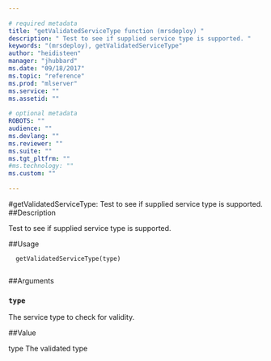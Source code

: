 ```yaml
--- 
 
# required metadata 
title: "getValidatedServiceType function (mrsdeploy) " 
description: " Test to see if supplied service type is supported. " 
keywords: "(mrsdeploy), getValidatedServiceType" 
author: "heidisteen" 
manager: "jhubbard" 
ms.date: "09/18/2017" 
ms.topic: "reference" 
ms.prod: "mlserver" 
ms.service: "" 
ms.assetid: "" 
 
# optional metadata 
ROBOTS: "" 
audience: "" 
ms.devlang: "" 
ms.reviewer: "" 
ms.suite: "" 
ms.tgt_pltfrm: "" 
#ms.technology: "" 
ms.custom: "" 
 
--- 
```

 
 
 
 
 #getValidatedServiceType: Test to see if supplied service type is supported. 
 ##Description
 
Test to see if supplied service type is supported.
 
 
 ##Usage

```   
  getValidatedServiceType(type)
 
```
 
 ##Arguments

   
  
 ### `type`
 The service type to check for validity. 
  
 
 
 ##Value
 
type The validated type
 
